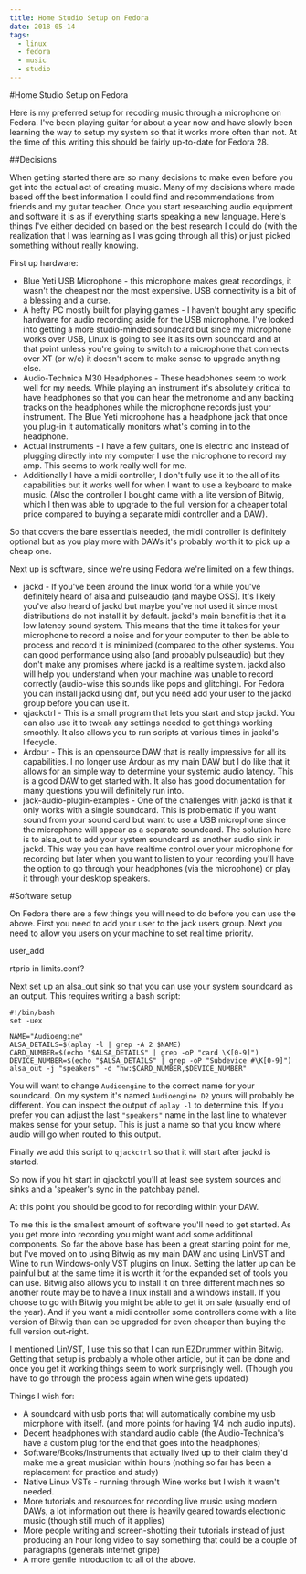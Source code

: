 ```yaml
---
title: Home Studio Setup on Fedora
date: 2018-05-14
tags:
  - linux
  - fedora
  - music
  - studio
---
```


#Home Studio Setup on Fedora

Here is my preferred setup for recoding music through a microphone on Fedora.
I've been playing guitar for about a year now and have slowly been learning the
way to setup my system so that it works more often than not. At the time of this
writing this should be fairly up-to-date for Fedora 28.

##Decisions

When getting started there are so many decisions to make even before you get
into the actual act of creating music. Many of my decisions where made based
off the best information I could find and recommendations from friends and my
guitar teacher. Once you start researching audio equipment and software it is
as if everything starts speaking a new language. Here's things I've either
decided on based on the best research I could do (with the realization that I
was learning as I was going through all this) or just picked something without
really knowing.

First up hardware:

- Blue Yeti USB Microphone - this microphone makes great recordings, it wasn't
  the cheapest nor the most expensive. USB connectivity is a bit of a blessing
  and a curse.
- A hefty PC mostly built for playing games - I haven't bought any specific
  hardware for audio recording aside for the USB microphone. I've looked into
  getting a more studio-minded soundcard but since my microphone works over USB,
  Linux is going to see it as its own soundcard and at that point unless you're
  going to switch to a microphone that connects over XT (or w/e) it doesn't
  seem to make sense to upgrade anything else.
- Audio-Technica M30 Headphones - These headphones seem to work well for my
  needs. While playing an instrument it's absolutely critical to have
  headphones so that you can hear the metronome and any backing tracks on the
  headphones while the microphone records just your instrument. The Blue Yeti
  microphone has a headphone jack that once you plug-in it automatically
  monitors what's coming in to the headphone.
- Actual instruments - I have a few guitars, one is electric and instead of
  plugging directly into my computer I use the microphone to record my amp.
  This seems to work really well for me.
- Additionally I have a midi controller, I don't fully use it to the all of its
  capabilities but it works well for when I want to use a keyboard to make
  music. (Also the controller I bought came with a lite version of Bitwig,
  which I then was able to upgrade to the full version for a cheaper total
  price compared to buying a separate midi controller and a DAW).

So that covers the bare essentials needed, the midi controller is definitely
optional but as you play more with DAWs it's probably worth it to pick up a
cheap one.

Next up is software, since we're using Fedora we're limited on a few things.

- jackd - If you've been around the linux world for a while you've definitely
  heard of alsa and pulseaudio (and maybe OSS). It's likely you've also heard
  of jackd but maybe you've not used it since most distributions do not install
  it by default. jackd's main benefit is that it a low latency sound system.
  This means that the time it takes for your microphone to record a noise and
  for your computer to then be able to process and record it is minimized
  (compared to the other systems. You can good performance using also (and
  probably pulseaudio) but they don't make any promises where jackd is a
  realtime system. jackd also will help you understand when your machine was
  unable to record correctly (audio-wise this sounds like pops and glitching).
  For Fedora you can install jackd using dnf, but you need add your user to the
  jackd group before you can use it.
- qjackctrl - This is a small program that lets you start and stop jackd. You
  can also use it to tweak any settings needed to get things working smoothly.
  It also allows you to run scripts at various times in jackd's lifecycle.
- Ardour - This is an opensource DAW that is really impressive for all its
  capabilities. I no longer use Ardour as my main DAW but I do like that it
  allows for an simple way to determine your systemic audio latency. This is a
  good DAW to get started with. It also has good documentation for many
  questions you will definitely run into.
- jack-audio-plugin-examples - One of the challenges with jackd is that
  it only works with a single soundcard. This is problematic if you want sound
  from your sound card but want to use a USB microphone since the microphone
  will appear as a separate soundcard. The solution here is to alsa_out to add
  your system soundcard as another audio sink in jackd. This way you can have
  realtime control over your microphone for recording but later when you want to
  listen to your recording you'll have the option to go through your headphones
  (via the microphone) or play it through your desktop speakers.

#Software setup

On Fedora there are a few things you will need to do before you can use the
above. First you need to add your user to the jack users group. Next you need to
allow you users on your machine to set real time priority.

user_add

rtprio in limits.conf?

Next set up an alsa_out sink so that you can use your system soundcard as an
output. This requires writing a bash script:


```
#!/bin/bash
set -uex

NAME="Audioengine"
ALSA_DETAILS=$(aplay -l | grep -A 2 $NAME)
CARD_NUMBER=$(echo "$ALSA_DETAILS" | grep -oP "card \K[0-9]")
DEVICE_NUMBER=$(echo "$ALSA_DETAILS" | grep -oP "Subdevice #\K[0-9]")
alsa_out -j "speakers" -d "hw:$CARD_NUMBER,$DEVICE_NUMBER"
```

You will want to change `Audioengine` to the correct name for your soundcard. On
my system it's named `Audioengine D2` yours will probably be different. You can
inspect the output of `aplay -l` to determine this. If you prefer you can adjust
the last `"speakers"` name in the last line to whatever makes sense for your
setup. This is just a name so that you know where audio will go when routed to
this output.

Finally we add this script to `qjackctrl` so that it will start after jackd is
started.

So now if you hit start in qjackctrl you'll at least see system sources and
sinks and a 'speaker's sync in the patchbay panel.

At this point you should be good to for recording within your DAW.

To me this is the smallest amount of software you'll need to get started. As you
get more into recording you might want add some additional components. So far
the above base has been a great starting point for me, but I've moved on to
using Bitwig as my main DAW and using LinVST and Wine to run Windows-only VST
plugins on linux. Setting the latter up can be painful but at the same time it
is worth it for the expanded set of tools you can use. Bitwig also allows you to
install it on three different machines so another route may be to have a linux
install and a windows install. If you choose to go with Bitwig you might be able
to get it on sale (usually end of the year). And if you want a midi controller
some controllers come with a lite version of Bitwig than can be upgraded for
even cheaper than buying the full version out-right.

I mentioned LinVST, I use this so that I can run EZDrummer within Bitwig.
Getting that setup is probably a whole other article, but it can be done and
once you get it working things seem to work surprisingly well. (Though you have
to go through the process again when wine gets updated)

Things I wish for:

- A soundcard with usb ports that will automatically combine my usb micrphone
  with itself. (and more points for having 1/4 inch audio inputs).
- Decent headphones with standard audio cable (the Audio-Technica's have a
  custom plug for the end that goes into the headphones)
- Software/Books/Instruments that actually lived up to their claim they'd make
  me a great musician within hours (nothing so far has been a replacement for
  practice and study)
- Native Linux VSTs - running through Wine works but I wish it wasn't needed.
- More tutorials and resources for recording live music using modern DAWs, a lot
  information out there is heavily geared towards electronic music (though still
  much of it applies)
- More people writing and screen-shotting their tutorials instead of just
  producing an hour long video to say something that could be a couple of
  paragraphs (generals internet gripe)
- A more gentle introduction to all of the above.
